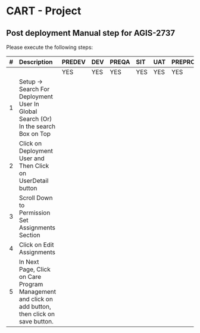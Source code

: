 # CART - Project

## Post deployment Manual step for AGIS-2737

Please execute the following steps:

| # | Description | PREDEV | DEV | PREQA | SIT | UAT | PREPROD | PRODUCTION |   
|---:|:---|:---|:---|:---|:---|:---|:---|:---|  
|	|	|YES|YES|YES|YES|YES|YES|YES|  
|1| Setup -> Search For Deployment User In Global Search  (Or) In the search Box on Top| | | | | | |
|2| Click on Deployment User and Then Click on UserDetail button| | | | | | |
|3| Scroll Down to Permission Set Assignments Section| | | | | | |
|4| Click on Edit Assignments| | | | | | |
|5| In Next Page, Click on Care Program Management and click on add button,  then click on save button.| | | | | | |
